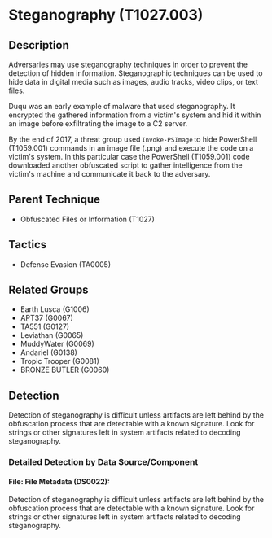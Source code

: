 # Steganography (T1027.003)

## Description
Adversaries may use steganography techniques in order to prevent the detection of hidden information. Steganographic techniques can be used to hide data in digital media such as images, audio tracks, video clips, or text files.

Duqu was an early example of malware that used steganography. It encrypted the gathered information from a victim's system and hid it within an image before exfiltrating the image to a C2 server. 

By the end of 2017, a threat group used ```Invoke-PSImage``` to hide PowerShell (T1059.001) commands in an image file (.png) and execute the code on a victim's system. In this particular case the PowerShell (T1059.001) code downloaded another obfuscated script to gather intelligence from the victim's machine and communicate it back to the adversary.  

## Parent Technique
- Obfuscated Files or Information (T1027)

## Tactics
- Defense Evasion (TA0005)

## Related Groups
- Earth Lusca (G1006)
- APT37 (G0067)
- TA551 (G0127)
- Leviathan (G0065)
- MuddyWater (G0069)
- Andariel (G0138)
- Tropic Trooper (G0081)
- BRONZE BUTLER (G0060)

## Detection
Detection of steganography is difficult unless artifacts are left behind by the obfuscation process that are detectable with a known signature. Look for strings or other signatures left in system artifacts related to decoding steganography.

### Detailed Detection by Data Source/Component
#### File: File Metadata (DS0022): 
Detection of steganography is difficult unless artifacts are left behind by the obfuscation process that are detectable with a known signature. Look for strings or other signatures left in system artifacts related to decoding steganography.

